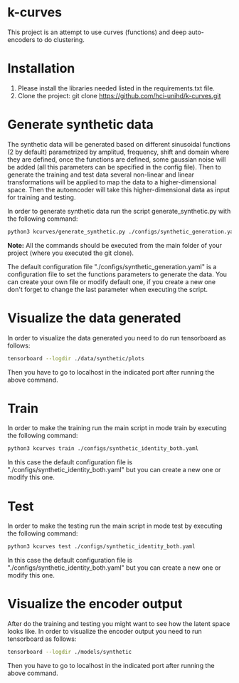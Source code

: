# k-curves
This project is an attempt to use curves (functions) and deep auto-encoders to do clustering.

# Installation
1. Please install the libraries needed listed in the requirements.txt file.
2. Clone the project: git clone https://github.com/hci-unihd/k-curves.git

# Generate synthetic data

The synthetic data will be generated based on different sinusoidal functions (2 by default) parametrized by amplitud, frequency, shift and domain where they are defined, once the functions are defined, some gaussian noise will be added (all this parameters can be specified in the config file). 
Then to generate the training and test data several non-linear and linear transformations will be applied to map the data to a higher-dimensional space. Then the autoencoder will take this higher-dimensional data as input for training and testing.

In order to generate synthetic data run the script generate_synthetic.py with the following command:

```bash
python3 kcurves/generate_synthetic.py ./configs/synthetic_generation.yaml
```

**Note:** All the commands should be executed from the main folder of your project (where you executed the git clone).

The default configuration file "./configs/synthetic_generation.yaml" is a configuration file to set the functions parameters to generate the data. You can create your own file or modify default one, if you create a new one don't forget to change the last parameter when executing the script.


# Visualize the data generated

In order to visualize the data generated you need to do run tensorboard as follows:
```bash
tensorboard --logdir ./data/synthetic/plots
```
Then you have to go to localhost in the indicated port after running the above command.

# Train
In order to make the training run the main script in mode train by executing the following command:

```bash
python3 kcurves train ./configs/synthetic_identity_both.yaml
```

In this case the default configuration file is "./configs/synthetic_identity_both.yaml" but you can create a new one or modify this one.

# Test

In order to make the testing run the main script in mode test by executing the following command:

```bash
python3 kcurves test ./configs/synthetic_identity_both.yaml  
```

In this case the default configuration file is "./configs/synthetic_identity_both.yaml" but you can create a new one or modify this one.


# Visualize the encoder output
After do the training and testing you might want to see how the latent space looks like. In order to visualize the encoder output you need to run tensorboard as follows:

```bash
tensorboard --logdir ./models/synthetic
```

Then you have to go to localhost in the indicated port after running the above command.









